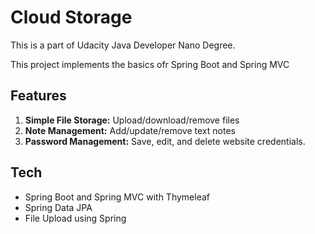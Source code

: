 # Cloud Storage

This is a part of Udacity Java Developer Nano Degree.

This project implements the basics ofr Spring Boot and Spring MVC

## Features
1. **Simple File Storage:** Upload/download/remove files
2. **Note Management:** Add/update/remove text notes
3. **Password Management:** Save, edit, and delete website credentials.  


## Tech
- Spring Boot and Spring MVC with Thymeleaf
- Spring Data JPA
- File Upload using Spring

